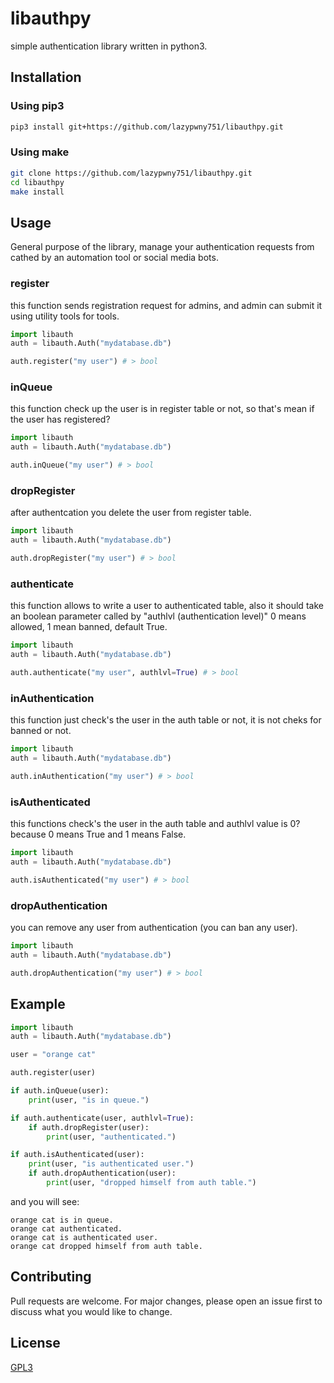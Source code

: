# libauthpy
simple authentication library written in python3.

## Installation

### Using pip3
```sh
pip3 install git+https://github.com/lazypwny751/libauthpy.git
```

### Using make
```sh
git clone https://github.com/lazypwny751/libauthpy.git
cd libauthpy
make install
```

## Usage
General purpose of the library, manage your authentication requests from cathed by an automation tool or social media bots.

### register
this function sends registration request for admins, and admin can submit it using utility tools for tools.
```py
import libauth
auth = libauth.Auth("mydatabase.db")

auth.register("my user") # > bool
```

### inQueue
this function check up the user is in register table or not, so that's mean if the user has registered?
```py
import libauth
auth = libauth.Auth("mydatabase.db")

auth.inQueue("my user") # > bool
```

### dropRegister
after authentcation you delete the user from register table.
```py
import libauth
auth = libauth.Auth("mydatabase.db")

auth.dropRegister("my user") # > bool
```

### authenticate
this function allows to write a user to authenticated table, also it should take an boolean 
parameter called by "authlvl (authentication level)" 0 means allowed, 1 mean banned, default True.
```py
import libauth
auth = libauth.Auth("mydatabase.db")

auth.authenticate("my user", authlvl=True) # > bool
```

### inAuthentication
this function just check's the user in the auth table or not, it is not cheks for banned or not.
```py
import libauth
auth = libauth.Auth("mydatabase.db")

auth.inAuthentication("my user") # > bool
```

### isAuthenticated
this functions check's the user in the auth table and authlvl value is 0? because 0 means True
and 1 means False.
```py
import libauth
auth = libauth.Auth("mydatabase.db")

auth.isAuthenticated("my user") # > bool
```

### dropAuthentication
you can remove any user from authentication (you can ban any user).
```py
import libauth
auth = libauth.Auth("mydatabase.db")

auth.dropAuthentication("my user") # > bool
```

## Example
```py
import libauth
auth = libauth.Auth("mydatabase.db")

user = "orange cat"

auth.register(user)

if auth.inQueue(user):
    print(user, "is in queue.")

if auth.authenticate(user, authlvl=True):
    if auth.dropRegister(user):
        print(user, "authenticated.")

if auth.isAuthenticated(user):
    print(user, "is authenticated user.")
    if auth.dropAuthentication(user):
        print(user, "dropped himself from auth table.")
```

and you will see:
```
orange cat is in queue.
orange cat authenticated.
orange cat is authenticated user.
orange cat dropped himself from auth table.
```

## Contributing
Pull requests are welcome. For major changes, please open an issue first to discuss what you would like to change.

## License
[GPL3](https://choosealicense.com/licenses/gpl-3.0/)
